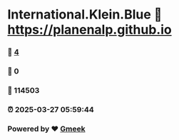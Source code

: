 # International.Klein.Blue :link: https://planenalp.github.io 
### :page_facing_up: [4](https://planenalp.github.io/tag.html) 
### :speech_balloon: 0 
### :hibiscus: 114503 
### :alarm_clock: 2025-03-27 05:59:44 
### Powered by :heart: [Gmeek](https://github.com/Meekdai/Gmeek)
